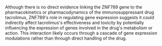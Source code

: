 Although there is no direct evidence linking the ZNF789 gene to the pharmacokinetics or pharmacodynamics of the immunosuppressant drug tacrolimus, ZNF789's role in regulating gene expression suggests it could indirectly affect tacrolimus's effectiveness and toxicity by potentially influencing the expression of genes involved in the drug's metabolism or action. This interaction likely occurs through a cascade of gene expression modulations rather than through direct handling of the drug.
